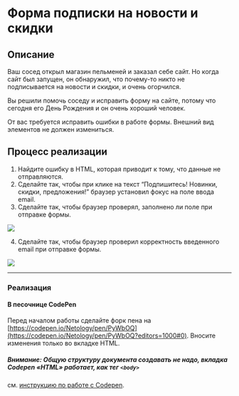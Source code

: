 # Форма подписки на новости и скидки

## Описание

Ваш сосед открыл магазин пельменей и заказал себе сайт. Но когда сайт был запущен, он обнаружил, что почему-то никто не подписывается на новости и скидки, и очень огорчился.

Вы решили помочь соседу и исправить форму на сайте, потому что сегодня его День Рождения и он очень хороший человек.

От вас требуется исправить ошибки в работе формы. Внешний вид элементов не должен измениться.

## Процесс реализации

1. Найдите ошибку в HTML, которая приводит к тому, что данные не отправляются.
2. Сделайте так, чтобы при клике на текст “Подпишитесь! Новинки, скидки, предложения!” браузер установил фокус на поле ввода email.
3. Сделайте так, чтобы браузер проверял, заполнено ли поле при отправке формы.

![](https://netology-code.github.io/html-2-homeworks/sources/3-1/news-and-offers-stage-0.jpg)

4. Сделайте так, чтобы браузер проверил корректность введенного email при отправке формы.

![](https://netology-code.github.io/html-2-homeworks/sources/3-1/news-and-offers-stage-1.jpg)

---

### Реализация

#### В песочнице CodePen

Перед началом работы сделайте форк пена на [https://codepen.io/Netology/pen/PyWbOQ](https://codepen.io/Netology/pen/PyWbOQ?editors=1000#0). Вносите изменения только во вкладке HTML.

##### Внимание: Общую структуру документа создавать не надо, вкладка Codepen «HTML» работает, как тег `<body>`
см. [инструкцию по работе с Codepen](https://github.com/netology-code/guides/tree/master/codepen).
